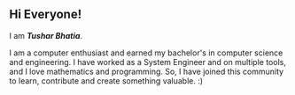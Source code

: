 <h2>Hi Everyone!</h2>
I am <em><strong>Tushar Bhatia</strong></em>. 

I am a computer enthusiast and earned my bachelor's in computer science and engineering.
I have worked as a System Engineer and on multiple tools, and I love mathematics and programming.
So, I have joined this community to learn, contribute and create something valuable. :)

<!---
tusharx0809/tusharx0809 is a ✨ particular ✨ repository because its `README.md` (this file) appears on your GitHub profile.
You can click the Preview link to take a look at your changes.
--->
